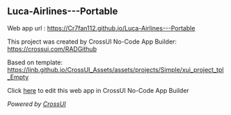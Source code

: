 ## Luca-Airlines---Portable
Web app url : https://Cr7fan112.github.io/Luca-Airlines---Portable

This project was created by CrossUI No-Code App Builder: https://crossui.com/RADGithub

Based on template: https://linb.github.io/CrossUI_Assets/assets/projects/Simple/xui_project_tpl_Empty

Click [here](https://crossui.com/RADGithub/#!from=github&owner=Cr7fan112&repo=Luca-Airlines---Portable) to edit this web app in CrossUI No-Code App Builder

<i>Powered by [CrossUI](https://crossui.com)</i>
